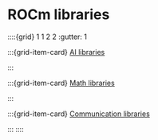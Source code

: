 # ROCm libraries

::::{grid} 1 1 2 2
:gutter: 1

:::{grid-item-card}
[AI libraries](./gpu_libraries/ai_libraries.md)

:::

:::{grid-item-card}
[Math libraries](./gpu_libraries/math.md)

:::

:::{grid-item-card}
[Communication libraries](./gpu_libraries/communication.md)

:::
::::
